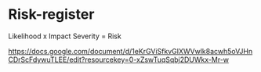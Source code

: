 # Risk-register
Likelihood x Impact Severity = Risk

https://docs.google.com/document/d/1eKrGViSfkvGIXWVwlk8acwh5oVJHnCDrScFdywuTLEE/edit?resourcekey=0-xZswTuqSqbj2DUWkx-Mr-w
